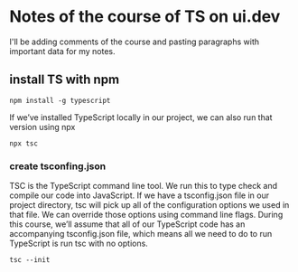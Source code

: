 # Notes of the course of TS on ui.dev

I'll be adding comments of the course and pasting paragraphs with important data for my notes.

 

## install TS with npm

```
npm install -g typescript
```

If we’ve installed TypeScript locally in our project, we can also run that version using npx

```
npx tsc
```

### create tsconfing.json

TSC is the TypeScript command line tool. We run this to type check and compile our code into JavaScript. If we have a tsconfig.json file in our project directory, tsc will pick up all of the configuration options we used in that file. We can override those options using command line flags. During this course, we’ll assume that all of our TypeScript code has an accompanying tsconfig.json file, which means all we need to do to run TypeScript is run tsc with no options.


```
tsc --init
```

